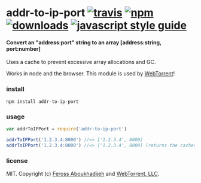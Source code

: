 # addr-to-ip-port [![travis][travis-image]][travis-url] [![npm][npm-image]][npm-url] [![downloads][downloads-image]][downloads-url] [![javascript style guide][standard-image]][standard-url]

[travis-image]: https://img.shields.io/travis/webtorrent/addr-to-ip-port/master.svg
[travis-url]: https://travis-ci.org/webtorrent/addr-to-ip-port
[npm-image]: https://img.shields.io/npm/v/addr-to-ip-port.svg
[npm-url]: https://npmjs.org/package/addr-to-ip-port
[downloads-image]: https://img.shields.io/npm/dm/addr-to-ip-port.svg
[downloads-url]: https://npmjs.org/package/addr-to-ip-port
[standard-image]: https://img.shields.io/badge/code_style-standard-brightgreen.svg
[standard-url]: https://standardjs.com

#### Convert an "address:port" string to an array [address:string, port:number]

Uses a cache to prevent excessive array allocations and GC.

Works in node and the browser. This module is used by [WebTorrent](http://webtorrent.io)!

### install

```
npm install addr-to-ip-port
```

### usage

```js
var addrToIPPort = require('addr-to-ip-port')

addrToIPPort('1.2.3.4:8000') //=> ['1.2.3.4', 8000]
addrToIPPort('1.2.3.4:8000') //=> ['1.2.3.4', 8000] (returns the cached object)
```

### license

MIT. Copyright (c) [Feross Aboukhadijeh](https://feross.org) and [WebTorrent, LLC](https://webtorrent.io).

